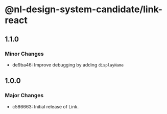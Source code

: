 # @nl-design-system-candidate/link-react

## 1.1.0

### Minor Changes

- de9ba46: Improve debugging by adding `displayName`

## 1.0.0

### Major Changes

- c586663: Initial release of Link.
